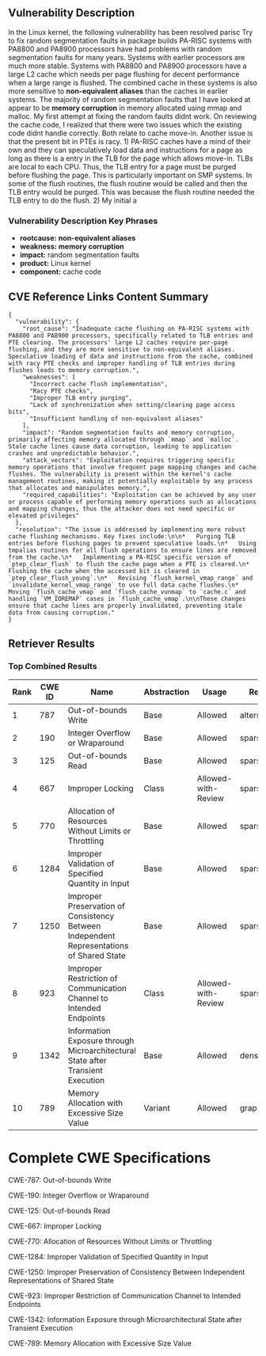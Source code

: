## Vulnerability Description
In the Linux kernel, the following vulnerability has been resolved parisc Try to fix random segmentation faults in package builds PA-RISC systems with PA8800 and PA8900 processors have had problems with random segmentation faults for many years. Systems with earlier processors are much more stable. Systems with PA8800 and PA8900 processors have a large L2 cache which needs per page flushing for decent performance when a large range is flushed. The combined cache in these systems is also more sensitive to **non-equivalent aliases** than the caches in earlier systems. The majority of random segmentation faults that I have looked at appear to be **memory corruption** in memory allocated using mmap and malloc. My first attempt at fixing the random faults didnt work. On reviewing the cache code, I realized that there were two issues which the existing code didnt handle correctly. Both relate to cache move-in. Another issue is that the present bit in PTEs is racy. 1) PA-RISC caches have a mind of their own and they can speculatively load data and instructions for a page as long as there is a entry in the TLB for the page which allows move-in. TLBs are local to each CPU. Thus, the TLB entry for a page must be purged before flushing the page. This is particularly important on SMP systems. In some of the flush routines, the flush routine would be called and then the TLB entry would be purged. This was because the flush routine needed the TLB entry to do the flush. 2) My initial a

### Vulnerability Description Key Phrases
- **rootcause:** **non-equivalent aliases**
- **weakness:** **memory corruption**
- **impact:** random segmentation faults
- **product:** Linux kernel
- **component:** cache code

## CVE Reference Links Content Summary
```
{
  "vulnerability": {
    "root_cause": "Inadequate cache flushing on PA-RISC systems with PA8800 and PA8900 processors, specifically related to TLB entries and PTE clearing. The processors' large L2 caches require per-page flushing, and they are more sensitive to non-equivalent aliases. Speculative loading of data and instructions from the cache, combined with racy PTE checks and improper handling of TLB entries during flushes leads to memory corruption.",
    "weaknesses": [
      "Incorrect cache flush implementation",
      "Racy PTE checks",
      "Improper TLB entry purging",
      "Lack of synchronization when setting/clearing page access bits",
      "Insufficient handling of non-equivalent aliases"
    ],
    "impact": "Random segmentation faults and memory corruption, primarily affecting memory allocated through `mmap` and `malloc`. Stale cache lines cause data corruption, leading to application crashes and unpredictable behavior.",
    "attack_vectors": "Exploitation requires triggering specific memory operations that involve frequent page mapping changes and cache flushes. The vulnerability is present within the kernel's cache management routines, making it potentially exploitable by any process that allocates and manipulates memory.",
    "required_capabilities": "Exploitation can be achieved by any user or process capable of performing memory operations such as allocations and mapping changes, thus the attacker does not need specific or elevated privileges"
  },
  "resolution": "The issue is addressed by implementing more robust cache flushing mechanisms. Key fixes include:\n\n*   Purging TLB entries before flushing pages to prevent speculative loads.\n*   Using tmpalias routines for all flush operations to ensure lines are removed from the cache.\n*   Implementing a PA-RISC specific version of `ptep_clear_flush` to flush the cache page when a PTE is cleared.\n*   Flushing the cache when the accessed bit is cleared in `ptep_clear_flush_young`.\n*   Revising `flush_kernel_vmap_range` and `invalidate_kernel_vmap_range` to use full data cache flushes.\n*   Moving `flush_cache_vmap` and `flush_cache_vunmap` to `cache.c` and handling `VM_IOREMAP` cases in `flush_cache_vmap`.\n\nThese changes ensure that cache lines are properly invalidated, preventing stale data from causing corruption."
}
```

## Retriever Results

### Top Combined Results

| Rank | CWE ID | Name | Abstraction | Usage  | Retrievers | Individual Scores |
|------|--------|------|-------------|-------|------------|-------------------|
| 1 | 787 | Out-of-bounds Write | Base | Allowed | alternate_terms | 1.000 |
| 2 | 190 | Integer Overflow or Wraparound | Base | Allowed | sparse | 1.216 |
| 3 | 125 | Out-of-bounds Read | Base | Allowed | sparse | 1.199 |
| 4 | 667 | Improper Locking | Class | Allowed-with-Review | sparse | 1.197 |
| 5 | 770 | Allocation of Resources Without Limits or Throttling | Base | Allowed | sparse | 1.192 |
| 6 | 1284 | Improper Validation of Specified Quantity in Input | Base | Allowed | sparse | 1.184 |
| 7 | 1250 | Improper Preservation of Consistency Between Independent Representations of Shared State | Base | Allowed | sparse | 1.182 |
| 8 | 923 | Improper Restriction of Communication Channel to Intended Endpoints | Class | Allowed-with-Review | sparse | 1.182 |
| 9 | 1342 | Information Exposure through Microarchitectural State after Transient Execution | Base | Allowed | dense | 0.575 |
| 10 | 789 | Memory Allocation with Excessive Size Value | Variant | Allowed | graph | 0.003 |



# Complete CWE Specifications

CWE-787: Out-of-bounds Write

CWE-190: Integer Overflow or Wraparound

CWE-125: Out-of-bounds Read

CWE-667: Improper Locking

CWE-770: Allocation of Resources Without Limits or Throttling

CWE-1284: Improper Validation of Specified Quantity in Input

CWE-1250: Improper Preservation of Consistency Between Independent Representations of Shared State

CWE-923: Improper Restriction of Communication Channel to Intended Endpoints

CWE-1342: Information Exposure through Microarchitectural State after Transient Execution

CWE-789: Memory Allocation with Excessive Size Value